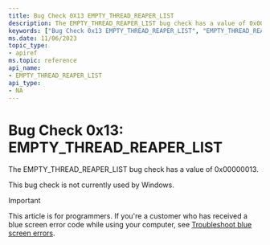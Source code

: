 ```yaml
---
title: Bug Check 0X13 EMPTY_THREAD_REAPER_LIST
description: The EMPTY_THREAD_REAPER_LIST bug check has a value of 0x00000013. This bug check is not currently used by Windows.
keywords: ["Bug Check 0x13 EMPTY_THREAD_REAPER_LIST", "EMPTY_THREAD_REAPER_LIST"]
ms.date: 11/06/2023
topic_type:
- apiref
ms.topic: reference
api_name:
- EMPTY_THREAD_REAPER_LIST
api_type:
- NA
---
```


# Bug Check 0x13: EMPTY\_THREAD\_REAPER\_LIST

The EMPTY\_THREAD\_REAPER\_LIST bug check has a value of 0x00000013.

This bug check is not currently used by Windows.

> [!IMPORTANT]
> This article is for programmers. If you're a customer who has received a blue screen error code while using your computer, see [Troubleshoot blue screen errors](https://www.windows.com/stopcode).
